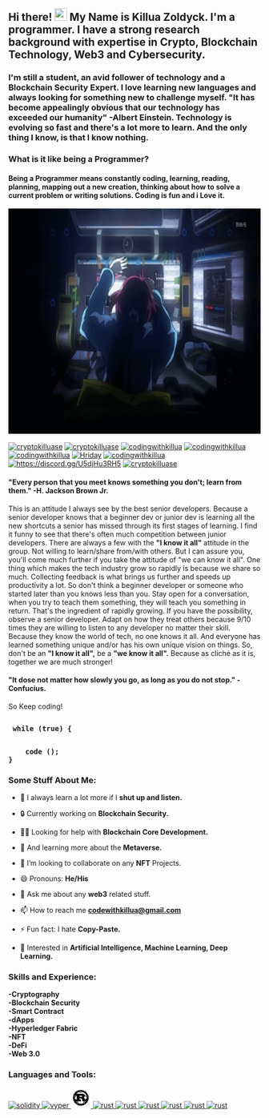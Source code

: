 <h2>Hi there! <img src="https://camo.githubusercontent.com/e8e7b06ecf583bc040eb60e44eb5b8e0ecc5421320a92929ce21522dbc34c891/68747470733a2f2f6d656469612e67697068792e636f6d2f6d656469612f6876524a434c467a6361737252346961377a2f67697068792e676966" height="25" width="25"/></a>
  My Name is Killua Zoldyck. I'm a programmer. I have a strong research background with expertise in Crypto, Blockchain Technology, Web3 and Cybersecurity.</h2>
  <h3>I'm still a student, an avid follower of technology and a Blockchain Security Expert. I love learning new languages and always looking for something new to challenge myself.
"It has become appealingly obvious that our technology has exceeded our humanity"  -Albert Einstein.
  Technology is evolving so fast and there's a lot more to learn. And the only thing I know, is that I know nothing.
  <h3>What is it like being a Programmer?</h3>
  <h4>Being a Programmer means constantly coding, learning, reading, planning, mapping out a new creation, thinking about how to solve a current problem or writing solutions. Coding is fun and i Love it.</h4>


<img src="https://raw.githubusercontent.com/arneja-arnav/arneja-arnav/main/CS-gif.gif" alt="cryptokillua" height="450" width="900"/></a>

<p align="left">
<a href="https://hashnode.com/@codingwithkillua" target="blank"><img src="https://img.icons8.com/ios-filled/50/000000/circled-h.png" alt="cryptokilluase" height="40" width="40" /></a>
<a href="https://twitter.com/cryptokilluase" target="blank"><img src="https://img.icons8.com/ios-filled/50/000000/twitter-circled--v1.png" alt="cryptokilluase" height="40" width="40" /></a>
<a href="https://instagram.com/codingwithkillua" target="blank"><img src="https://img.icons8.com/fluency-systems-filled/48/000000/instagram-new.png" alt="codingwithkillua" height="40" width="40" /></a>
<a href="https://www.youtube.com/c/codingwithkillua" target="blank"><img src="https://img.icons8.com/ios-filled/50/000000/youtube-play.png" alt="codingwithkillua" height="40" width="40" /></a>
<a href="https://fb.com/codingwithkillua" target="blank"><img src="https://img.icons8.com/ios-filled/50/000000/facebook-new.png" alt="codingwithkillua" height="40" width="40" /></a>
  <a href="https://www.linkedin.com/in/sumailislamhriday" target="blank"><img src="https://img.icons8.com/glyph-neue/64/000000/linkedin-circled.png" alt="Hriday" height="40" width="40" /></a>  
<a href="https://www.hackerrank.com/codingwithkillua" target="blank"><img src="https://img.icons8.com/windows/32/000000/hackerrank.png" alt="codingwithkillua" height="40" width="40" /></a>
<a href="https://discord.gg/https://discord.gg/U5djHu3RH5" target="blank"><img src="https://img.icons8.com/ios-filled/50/000000/discord-logo.png" alt="https://discord.gg/U5djHu3RH5" height="40" width="40" /></a>
<a href="https://www.reddit.com/user/codingwithkillua" target="blank"><img src="https://img.icons8.com/glyph-neue/64/000000/reddit.png" alt="cryptokilluase" height="40" width="40" /></a>  
<div><p><h4>"Every person that you meet knows something you don't; learn from them."
                                                              -H. Jackson Brown Jr.</h4></p></div>
<div>This is an attitude I always see by the best senior developers. Because a senior developer knows that a beginner dev or junior dev is learning all the new shortcuts a senior has missed through its first stages of learning. I find it funny to see that there's often much competition between junior developers. There are always a few with the <b>"I know it all"</b> attitude in the group. Not willing to learn/share from/with others. But I can assure you, you'll come much further if you take the attitude of "we can know it all".
One thing which makes the tech industry grow so rapidly is because we share so much. Collecting feedback is what brings us further and speeds up productivity a lot. So don't think a beginner developer or someone who started later than you knows less than you. Stay open for a conversation, when you try to teach them something, they will teach you something in return. That's the ingredient of rapidly growing. If you have the possibility, observe a senior developer. Adapt on how they treat others because 9/10 times they are willing to listen to any developer no matter their skill. Because they know the world of tech, no one knows it all. And everyone has learned something unique and/or has his own unique vision on things. So, don't be an <b>"I know it all",</b>  be a <b>"we know it all".</b>  Because as cliché as it is, together we are much stronger!</div>
<p><h4> "It dose not matter how slowly you go, as long as you do not stop." 
                                                           -Confucius.</h4>
So Keep coding!</p>

<pre><p> <b>while (true) {</P>
    code ();
}
</b></pre>
<h3 align="left">Some Stuff About Me:</h3>

- 🧠 I always learn a lot more if I **shut up and listen.**
 
- 🔒 Currently working on **Blockchain Security.**

- 🧑‍💻 Looking for help with **Blockchain Core Development.**

- 🥽 And learning more about the **Metaverse.**

- 🌉 I’m looking to collaborate on any **NFT** Projects.

- 😄 Pronouns: **He/His**

- 💬 Ask me about any **web3** related stuff.

- 📫 How to reach me **codewithkillua@gmail.com**

- ⚡ Fun fact: I hate **Copy-Paste.**

- 🤖 Interested in **Artificial Intelligence, Machine Learning, Deep Learning.**


<h3 align="left">Skills and Experience:</h3>
<div> <b>-Cryptography</b></div>
<div> <b>-Blockchain Security</b></div>
<div> <b>-Smart Contract</b></div>
<div> <b>-dApps</b></div>
<div> <b>-Hyperledger Fabric</b></div>
<div> <b>-NFT</b></div>
<div> <b>-DeFi</b></div>
<div> <b>-Web 3.0</b></div>


<h3 align="left">Languages and Tools:</h3>
<div align="left">
  <a href="https://docs.soliditylang.org" target="_blank" rel="noreferrer"> <img src="https://img.icons8.com/ios-filled/50/000000/solidity.png" alt="solidity" width="40"           height="40"/> </a>
  <a href="https://www.rust-lang.org" target="_blank" rel="noreferrer"> <img src="https://vyper.readthedocs.io/en/stable/_images/vyper-logo-transparent.svg" alt="vyper" width="40" height="40"/> </a>
  <a href="https://www.rust-lang.org" target="_blank" rel="noreferrer"> <img src="https://raw.githubusercontent.com/devicons/devicon/master/icons/rust/rust-plain.svg" alt="rust" width="40" height="40"/> </a>
<a href="https://www.javascript.com" target="_blank" rel="noreferrer"> <img src="https://img.icons8.com/ios-filled/50/000000/javascript-logo.png" alt="rust" width="40" height="40"/> </a>
<a href="https://www.python.org" target="_blank" rel="noreferrer"> <img src="https://img.icons8.com/ios-filled/50/000000/python.png" alt="rust" width="40" height="40"/> </a>
<a href="https://en.wikipedia.org/wiki/C%2B%2B" target="_blank" rel="noreferrer"> <img src="https://img.icons8.com/ios-filled/50/000000/c-plus-plus-logo.png" alt="rust" width="40" height="40"/> </a>
<a href="https://docs.microsoft.com/en-us/dotnet/csharp" target="_blank" rel="noreferrer"> <img src="https://img.icons8.com/ios-filled/50/000000/c-sharp-logo.png" alt="rust" width="40" height="40"/> </a>
<a href="https://www.java.com" target="_blank" rel="noreferrer"> <img src="https://img.icons8.com/ios-filled/50/000000/java-coffee-cup-logo--v1.png" alt="rust" width="40" height="40"/> </a>
<a href="https://go.dev" target="_blank" rel="noreferrer"> <img src="https://img.icons8.com/ios-filled/50/000000/go.png" alt="rust" width="40" height="40"/> </a>
</div>
